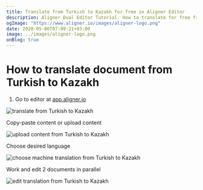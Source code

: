```yaml
---
title: Translate from Turkish to Kazakh for free in Aligner Editor
description: Aligner Dual Editor Tutorial. How to translate for free from Turkish to Kazakh. Aligner is multilingual document management platform. 
ogImage: "https://www.aligner.io/images/aligner-logo.png"
date: 2020-05-06T07:09:21+03:00
image: ../images/aligner-logo.png
onBlog: true
---
```


# How to translate document from Turkish to Kazakh

1. Go to editor at [app.aligner.io](https://app.aligner.io "Aligner App web page")

![translate from Turkish to Kazakh](../aligner-blank-editor.png "translate from Turkish to Kazakh")

Copy-paste content or upload content

![upload content from Turkish to Kazakh](../aligner-uploaded-document.png "upload content from Turkish to Kazakh")

Choose desired language

![choose machine translation from Turkish to Kazakh](../aligner-language-dropdown.png "choose machine translation from Turkish to Kazakh")

Work and edit 2 documents in parallel

![edit translation from Turkish to Kazakh](../aligner-double-sitded-editor.png "edit translation from Turkish to Kazakh")

